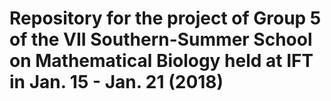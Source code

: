 # Repository for the project of Group 5 of the VII Southern-Summer School on Mathematical Biology held at IFT in Jan. 15 - Jan. 21 (2018)
